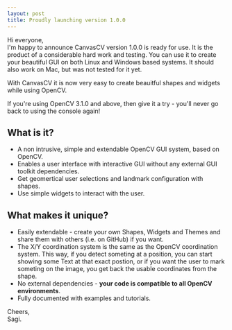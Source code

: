 ```yaml
---
layout: post
title: Proudly launching version 1.0.0
---
```

Hi everyone,  
I'm happy to announce CanvasCV version 1.0.0 is ready for use.
It is the product of a considerable hard work and testing.
You can use it to create your beautiful GUI on both Linux and Windows
based systems. It should also work on Mac, but was not tested for it
yet.

With CanvasCV it is now very easy to create beauitful shapes and widgets
while using OpenCV.

If you're using OpenCV 3.1.0 and above, then give it a try - you'll
never go back to using the console again!

What is it?
----------
* A non intrusive, simple and extendable OpenCV GUI system, based on OpenCV.
* Enables a user interface with interactive GUI without any external GUI toolkit dependencies.
* Get geomertical user selections and landmark configuration with shapes.
* Use simple widgets to interact with the user.

What makes it unique?
--------------------
* Easily extendable - create your own Shapes, Widgets and Themes and share them with others (i.e. on GitHub) if you want.
* The X/Y coordination system is the same as the OpenCV coordination system. This way, if you detect someting at a position, you can start showing
some Text at that exact postion, or if you want the user to mark someting on the image, you get back the usable coordinates from the shape.
* No external dependencies - **your code is compatible to all OpenCV environments**.
* Fully documented with examples and tutorials.

Cheers,  
Sagi.
